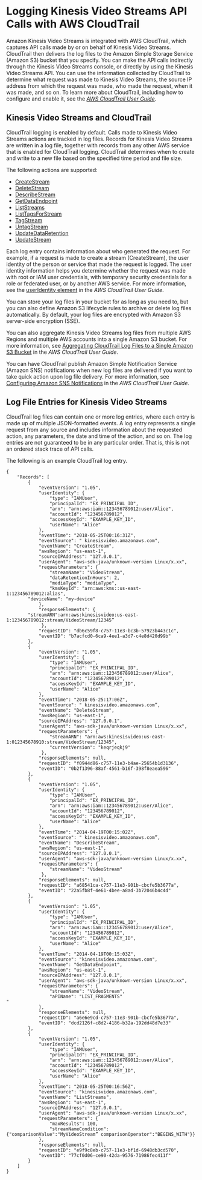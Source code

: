 # Logging Kinesis Video Streams API Calls with AWS CloudTrail<a name="monitoring-cloudtrail"></a>

Amazon Kinesis Video Streams is integrated with AWS CloudTrail, which captures API calls made by or on behalf of Kinesis Video Streams\. CloudTrail then delivers the log files to the Amazon Simple Storage Service \(Amazon S3\) bucket that you specify\. You can make the API calls indirectly through the Kinesis Video Streams console, or directly by using the Kinesis Video Streams API\. You can use the information collected by CloudTrail to determine what request was made to Kinesis Video Streams, the source IP address from which the request was made, who made the request, when it was made, and so on\. To learn more about CloudTrail, including how to configure and enable it, see the *[AWS CloudTrail User Guide](http://docs.aws.amazon.com/awscloudtrail/latest/userguide/)*\.

## Kinesis Video Streams and CloudTrail<a name="akvs-info-in-cloudtrail"></a>

CloudTrail logging is enabled by default\. Calls made to Kinesis Video Streams actions are tracked in log files\. Records for Kinesis Video Streams are written in a log file, together with records from any other AWS service that is enabled for CloudTrail logging\. CloudTrail determines when to create and write to a new file based on the specified time period and file size\.

The following actions are supported:
+ [CreateStream](http://docs.aws.amazon.com/kinesisvideostreams/latest/dg/API_CreateStream.html)
+ [DeleteStream](http://docs.aws.amazon.com/kinesisvideostreams/latest/dg/API_DeleteStream.html)
+ [DescribeStream](http://docs.aws.amazon.com/kinesisvideostreams/latest/dg/API_DescribeStream.html)
+ [GetDataEndpoint](http://docs.aws.amazon.com/kinesisvideostreams/latest/dg/API_GetDataEndpoint.html)
+ [ListStreams](http://docs.aws.amazon.com/kinesisvideostreams/latest/dg/API_ListStreams.html)
+ [ListTagsForStream](http://docs.aws.amazon.com/kinesisvideostreams/latest/dg/API_ListTagsForStream.html)
+ [TagStream](http://docs.aws.amazon.com/kinesisvideostreams/latest/dg/API_TagStream.html)
+ [UntagStream](http://docs.aws.amazon.com/kinesisvideostreams/latest/dg/API_UntagStream.html)
+ [UpdateDataRetention](http://docs.aws.amazon.com/kinesisvideostreams/latest/dg/API_UpdateDataRetention.html)
+ [UpdateStream](http://docs.aws.amazon.com/kinesisvideostreams/latest/dg/API_UpdateStream.html)

Each log entry contains information about who generated the request\. For example, if a request is made to create a stream \(CreateStream\), the user identity of the person or service that made the request is logged\. The user identity information helps you determine whether the request was made with root or IAM user credentials, with temporary security credentials for a role or federated user, or by another AWS service\. For more information, see the [userIdentity element](http://docs.aws.amazon.com/awscloudtrail/latest/userguide/event_reference_user_identity.html) in the *AWS CloudTrail User Guide*\.

You can store your log files in your bucket for as long as you need to, but you can also define Amazon S3 lifecycle rules to archive or delete log files automatically\. By default, your log files are encrypted with Amazon S3 server\-side encryption \(SSE\)\.

You can also aggregate Kinesis Video Streams log files from multiple AWS Regions and multiple AWS accounts into a single Amazon S3 bucket\. For more information, see [Aggregating CloudTrail Log Files to a Single Amazon S3 Bucket](http://docs.aws.amazon.com/awscloudtrail/latest/userguide/aggregating_logs_top_level.html) in the *AWS CloudTrail User Guide*\.

You can have CloudTrail publish Amazon Simple Notification Service \(Amazon SNS\) notifications when new log files are delivered if you want to take quick action upon log file delivery\. For more information, see [Configuring Amazon SNS Notifications](http://docs.aws.amazon.com/awscloudtrail/latest/userguide/getting_notifications_top_level.html) in the *AWS CloudTrail User Guide*\.

## Log File Entries for Kinesis Video Streams<a name="kinesis-log-entries"></a>

CloudTrail log files can contain one or more log entries, where each entry is made up of multiple JSON\-formatted events\. A log entry represents a single request from any source and includes information about the requested action, any parameters, the date and time of the action, and so on\. The log entries are not guaranteed to be in any particular order\. That is, this is not an ordered stack trace of API calls\.

The following is an example CloudTrail log entry\.

```
{
    "Records": [
        {
            "eventVersion": "1.05",
            "userIdentity": {
                "type": "IAMUser",
                "principalId": "EX_PRINCIPAL_ID",
                "arn": "arn:aws:iam::123456789012:user/Alice",
                "accountId": "123456789012",
                "accessKeyId": "EXAMPLE_KEY_ID",
                "userName": "Alice"
            },
            "eventTime": "2018-05-25T00:16:31Z",
            "eventSource": " kinesisvideo.amazonaws.com",
            "eventName": "CreateStream",
            "awsRegion": "us-east-1",
            "sourceIPAddress": "127.0.0.1",
            "userAgent": "aws-sdk-java/unknown-version Linux/x.xx",
            "requestParameters": {
                "streamName": "VideoStream",
                "dataRetentionInHours": 2,	
                "mediaType": "mediaType",
                "kmsKeyId": "arn:aws:kms::us-east-1:123456789012:alias",
		"deviceName": "my-device"
      		},
            "responseElements": {
		"streamARN":arn:aws:kinesisvideo:us-east-1:123456789012:stream/VideoStream/12345”
             },
            "requestID": "db6c59f8-c757-11e3-bc3b-57923b443c1c",
            "eventID": "b7acfcd0-6ca9-4ee1-a3d7-c4e8d420d99b"
        },
        {
            "eventVersion": "1.05",
            "userIdentity": {
                "type": "IAMUser",
                "principalId": "EX_PRINCIPAL_ID",
                "arn": "arn:aws:iam::123456789012:user/Alice",
                "accountId": "123456789012",
                "accessKeyId": "EXAMPLE_KEY_ID",
                "userName": "Alice"
            },
            "eventTime": "2018-05-25:17:06Z",
            "eventSource": " kinesisvideo.amazonaws.com”,
            "eventName": "DeleteStream",
            "awsRegion": "us-east-1",
            "sourceIPAddress": "127.0.0.1",
            "userAgent": "aws-sdk-java/unknown-version Linux/x.xx",
            "requestParameters": {
                "streamARN": "arn:aws:kinesisvideo:us-east-1:012345678910:stream/VideoStream/12345",
                "currentVersion": "keqrjeqkj9"
             },
            "responseElements": null,
            "requestID": "f0944d86-c757-11e3-b4ae-25654b1d3136",
            "eventID": "0b2f1396-88af-4561-b16f-398f8eaea596"
        },
        {
            "eventVersion": "1.05",
            "userIdentity": {
                "type": "IAMUser",
                "principalId": "EX_PRINCIPAL_ID",
                "arn": "arn:aws:iam::123456789012:user/Alice",
                "accountId": "123456789012",
                "accessKeyId": "EXAMPLE_KEY_ID",
                "userName": "Alice"
            },
            "eventTime": "2014-04-19T00:15:02Z",
            "eventSource": " kinesisvideo.amazonaws.com”,
            "eventName": "DescribeStream",
            "awsRegion": "us-east-1",
            "sourceIPAddress": "127.0.0.1",
            "userAgent": "aws-sdk-java/unknown-version Linux/x.xx",
            "requestParameters": {
                "streamName": "VideoStream"
             },
            "responseElements": null,
            "requestID": "a68541ca-c757-11e3-901b-cbcfe5b3677a",
            "eventID": "22a5fb8f-4e61-4bee-a8ad-3b72046b4c4d"
        },
        {
            "eventVersion": "1.05",
            "userIdentity": {
                "type": "IAMUser",
                "principalId": "EX_PRINCIPAL_ID",
                "arn": "arn:aws:iam::123456789012:user/Alice",
                "accountId": "123456789012",
                "accessKeyId": "EXAMPLE_KEY_ID",
                "userName": "Alice"
            },
            "eventTime": "2014-04-19T00:15:03Z",
            "eventSource": "kinesisvideo.amazonaws.com",
            "eventName": "GetDataEndpoint",
            "awsRegion": "us-east-1",
            "sourceIPAddress": "127.0.0.1",
            "userAgent": "aws-sdk-java/unknown-version Linux/x.xx",
            "requestParameters": {
                "streamName": "VideoStream",
                "aPIName": "LIST_FRAGMENTS"
"
            },
            "responseElements": null,
            "requestID": "a6e6e9cd-c757-11e3-901b-cbcfe5b3677a",
            "eventID": "dcd2126f-c8d2-4186-b32a-192dd48d7e33"
        },
        {
            "eventVersion": "1.05",
            "userIdentity": {
                "type": "IAMUser",
                "principalId": "EX_PRINCIPAL_ID",
                "arn": "arn:aws:iam::123456789012:user/Alice",
                "accountId": "123456789012",
                "accessKeyId": "EXAMPLE_KEY_ID",
                "userName": "Alice"
            },
            "eventTime": "2018-05-25T00:16:56Z",
            "eventSource": "kinesisvideo.amazonaws.com",
            "eventName": "ListStreams",
            "awsRegion": "us-east-1",
            "sourceIPAddress": "127.0.0.1",
            "userAgent": "aws-sdk-java/unknown-version Linux/x.xx",
            "requestParameters": {
                "maxResults": 100, 
                "streamNameCondition": {"comparisonValue":"MyVideoStream” comparisonOperator":"BEGINS_WITH"}}
            }, 
            "responseElements": null,
            "requestID": "e9f9c8eb-c757-11e3-bf1d-6948db3cd570",
            "eventID": "77cf0d06-ce90-42da-9576-71986fec411f"
        }
    ]
}
```